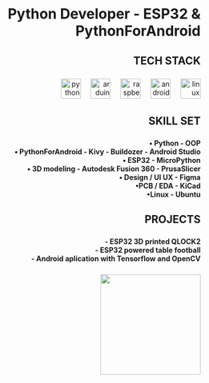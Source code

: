 <h1 align="right">Python Developer - ESP32 & PythonForAndroid</h1>

###

<h2 align="right">TECH STACK</h2>

###

<div align="right">
  <img src="https://cdn.jsdelivr.net/gh/devicons/devicon/icons/python/python-original.svg" height="40" alt="python logo"  />
  <img width="12" />
  <img src="https://skillicons.dev/icons?i=arduino" height="40" alt="arduino logo"  />
  <img width="12" />
  <img src="https://cdn.jsdelivr.net/gh/devicons/devicon/icons/raspberrypi/raspberrypi-original.svg" height="40" alt="raspberrypi logo"  />
  <img width="12" />
  <img src="https://cdn.jsdelivr.net/gh/devicons/devicon/icons/android/android-original.svg" height="40" alt="android logo"  />
  <img width="12" />
  <img src="https://cdn.jsdelivr.net/gh/devicons/devicon/icons/linux/linux-original.svg" height="40" alt="linux logo"  />
</div>

###

<h2 align="right">SKILL SET</h2>

###

<h4 align="right">• Python - OOP<br> • PythonForAndroid - Kivy - Buildozer - Android Studio<br> • ESP32 - MicroPython<br> • 3D modeling - Autodesk Fusion 360 - PrusaSlicer<br> • Design / UI UX - Figma<br> •PCB / EDA - KiCad<br> •Linux - Ubuntu</h4>

###

<h2 align="right">PROJECTS</h2>

###

<h4 align="right">- ESP32 3D printed QLOCK2<br>- ESP32 powered table football<br>- Android aplication with Tensorflow and OpenCV</h4>

###

<div align="right">
  <img height="200" src="https://media1.tenor.com/m/ICtCsyRQezoAAAAC/esp32.gif"  />
</div>

###

